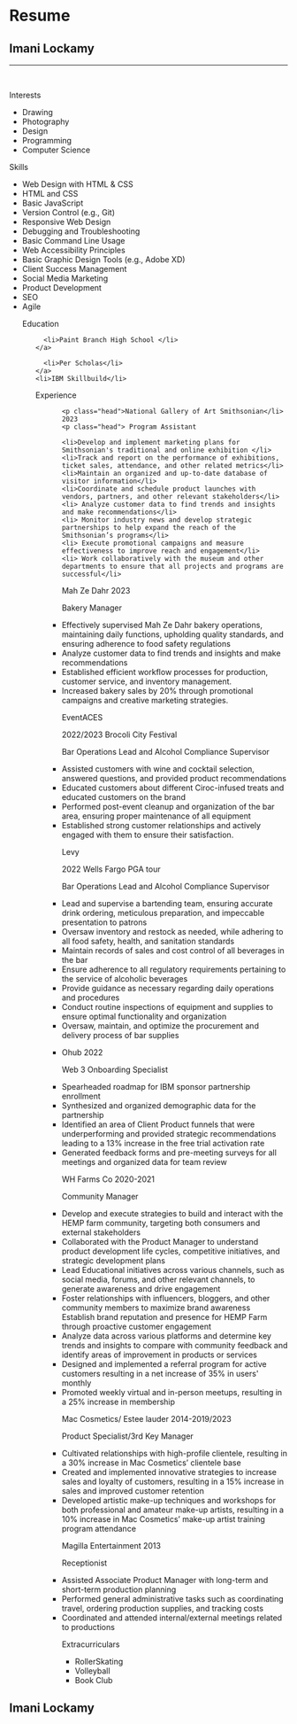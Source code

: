 <div id="header"></div>
<div class="left"></div>
<div class="stuff">
  <br><br>
  <h1>Resume</h1>
  <h2>Imani Lockamy</h2>
  <hr />
  <br>
  <p class="head">Interests</p>
  <ul>
    <li>Drawing</li>
    <li>Photography</li>
    <li>Design</li>
    <li>Programming</li>
    <li>Computer Science</li>
  </ul>
      <p class="head">Skills</p>
  <ul>
   <li>Web Design with HTML & CSS</li>
  <li>HTML and CSS</li>
    <li>Basic JavaScript</li>
    <li>Version Control (e.g., Git)</li>
    <li>Responsive Web Design</li>
    <li>Debugging and Troubleshooting</li>
    <li>Basic Command Line Usage</li>
    <li>Web Accessibility Principles</li>
    <li>Basic Graphic Design Tools (e.g., Adobe XD)</li>
    <li>Client Success Management</li>
    <li>Social Media Marketing</li>
    <li>Product Development</li>
    <li>SEO</li>
    <li>Agile</li>


  <p class="head">Education</p>
  <ul>
    
      <li>Paint Branch High School </li>
    </a>
    
      <li>Per Scholas</li>
    </a>
    <li>IBM Skillbuild</li>
  </a>
  
<p class="head">Experience</p>
  <ul>
  <ul>  
    
    <p class="head">National Gallery of Art Smithsonian</li> 2023
    <p class="head"> Program Assistant 
    
    <li>Develop and implement marketing plans for Smithsonian's traditional and online exhibition </li>
    <li>Track and report on the performance of exhibitions, ticket sales, attendance, and other related metrics</li>
    <li>Maintain an organized and up-to-date database of visitor information</li>
    <li>Coordinate and schedule product launches with vendors, partners, and other relevant stakeholders</li>
    <li> Analyze customer data to find trends and insights and make recommendations</li>
    <li> Monitor industry news and develop strategic partnerships to help expand the reach of the Smithsonian’s programs</li>
    <li> Execute promotional campaigns and measure effectiveness to improve reach and engagement</li>
    <li> Work collaboratively with the museum and other departments to ensure that all projects and programs are successful</li>
 
 
   
 
<p class="head">Mah Ze Dahr 2023
<p class="head">Bakery Manager</li>

    

<li> Effectively supervised Mah Ze Dahr bakery operations, maintaining daily functions, upholding quality standards, and ensuring adherence to food safety regulations</li>
<li> Analyze customer data to find trends and insights and make recommendations</li>
<li>Established efficient workflow processes for production, customer service, and inventory management.</li>
<li>Increased bakery sales by 20% through promotional campaigns and creative marketing strategies.</li>

    
<p class="head">EventACES</li> 
<p class="head">2022/2023 Brocoli City Festival
<p class="head">Bar Operations Lead and Alcohol Compliance Supervisor
  

<li>Assisted customers with wine and cocktail selection, answered questions, and provided product recommendations</li>
<li>Educated customers about different Ciroc-infused treats and educated customers on the brand</li> 
<li> Performed post-event cleanup and organization of the bar area, ensuring proper maintenance of all equipment</li>
<li>Established strong customer relationships and actively engaged with them to ensure their satisfaction.</li>


<p class="head">Levy
<p class="head">2022 Wells Fargo PGA tour
<p class="head"> Bar Operations Lead and Alcohol Compliance Supervisor


<li> Lead and supervise a bartending team, ensuring accurate drink ordering, meticulous preparation, and impeccable presentation to patrons</li>
<li> Oversaw inventory and restock as needed, while adhering to all food safety, health, and sanitation standards</li>
<li>Maintain records of sales and cost control of all beverages in the bar</li>
<li>Ensure adherence to all regulatory requirements pertaining to the service of alcoholic beverages</li>
<li>Provide guidance as necessary regarding daily operations and procedures </li>
<li> Conduct routine inspections of equipment and supplies to ensure optimal functionality and organization</li>
<li>Oversaw, maintain, and optimize the procurement and delivery process of bar supplies</li>
<li>


<p class="head">Ohub 2022
<p class="head"> Web 3 Onboarding Specialist 
  
  
  <li>Spearheaded roadmap for IBM sponsor partnership enrollment</li>
  <li> Synthesized and organized demographic data for the partnership</li>
  <li>Identified an area of Client Product funnels that were underperforming and provided strategic recommendations leading to a 13% increase in the free trial activation rate</li>
  <li>Generated feedback forms and pre-meeting surveys for all meetings and organized data for team review</li>
 
  
  <p class="head">WH Farms Co 2020-2021
<p class="head"> Community Manager 
  
  
  <li>Develop and execute strategies to build and interact with the HEMP farm community, targeting both consumers and external stakeholders</li>
  <li>Collaborated with the Product Manager to understand product development life cycles, competitive initiatives, and strategic development plans</li>
  <li>Lead Educational initiatives across various channels, such as social media, forums, and other relevant channels, to generate awareness and drive engagement</li>
  <li>Foster relationships with influencers, bloggers, and other community members to maximize brand awareness
  </li> Establish brand reputation and presence for HEMP Farm through proactive customer engagement</li>
  <li>Analyze data across various platforms and determine key trends and insights to compare with community feedback and identify areas of improvement in products or services</li>
  <li>Designed and implemented a referral program for active customers resulting in a net increase of 35% in users' monthly</li>
  <li>Promoted weekly virtual and in-person meetups, resulting in a 25% increase in membership 
  

    
<p class="head"> Mac Cosmetics/ Estee lauder 2014-2019/2023
<p class="head"> Product Specialist/3rd Key Manager  
  

<li>Cultivated relationships with high-profile clientele, resulting in a 30% increase in Mac Cosmetics’ clientele base</li>
  <li>Created and implemented innovative strategies to increase sales and loyalty of customers, resulting in a 15% increase in sales and improved customer retention</li>
  <li>Developed artistic make-up techniques and workshops for both professional and amateur make-up artists, resulting in a 10% increase in Mac Cosmetics’ make-up artist training program attendance</li>
  
  
  
   
<p class="head"> Magilla Entertainment 2013
<p class="head"> Receptionist 
  
  
  <li>Assisted Associate Product Manager with long-term and short-term production planning</li>
  <li>Performed general administrative tasks such as coordinating travel, ordering production supplies, and tracking costs</li>
  <li>Coordinated and attended internal/external meetings related to productions</li>
  
  
    





    


  <p class="head">Extracurriculars</p>
  <ul>
   <li>RollerSkating</li>
   <li>Volleyball</li>
   <li>Book Club</li>
  </ul>
</div>
<div class="right"></div>
<div id="footer">
  <h2 id="name">Imani Lockamy</h2></div>
